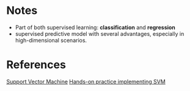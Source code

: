 # Notes

- Part of both supervised learning: **classification** and **regression**
-  supervised predictive model with several advantages, especially in high-dimensional scenarios.


# References
[Support Vector Machine](https://www.youtube.com/watch?v=_YPScrckx28)
[Hands-on practice implementing SVM](https://colab.research.google.com/drive/1QTp24NWYftz9v5SUt5icazgNav2Tvipj?usp=sharing)